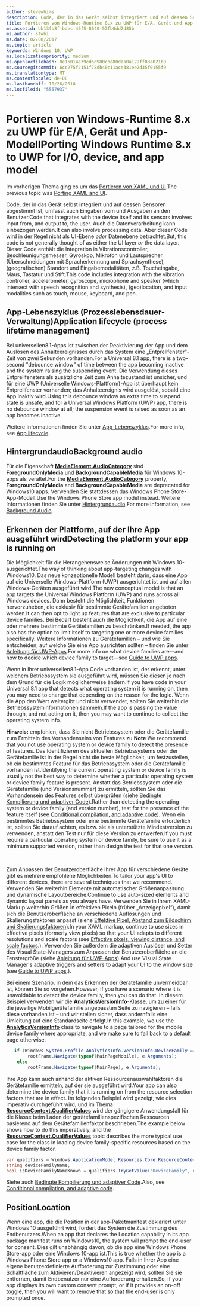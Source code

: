 ```yaml
---
author: stevewhims
description: Code, der in das Gerät selbst integriert und auf dessen Sensoren abgestimmt ist, umfasst auch Eingaben vom und Ausgaben an den Benutzer.
title: Portieren von Windows-Runtime 8.x zu UWP für E/A, Gerät und App-Modell
ms.assetid: bb13fb8f-bdec-46f5-8640-57fb0dd2d85b
ms.author: stwhi
ms.date: 02/08/2017
ms.topic: article
keywords: Windows 10, UWP
ms.localizationpriority: medium
ms.openlocfilehash: 8e15014e39ed6d980cbe80daa0a129ff83a021b9
ms.sourcegitcommit: 6cc275f2151f78db40c11ace381ee2d35f0155f9
ms.translationtype: MT
ms.contentlocale: de-DE
ms.lasthandoff: 10/26/2018
ms.locfileid: "5557937"
---
```

# <a name="porting-windows-runtime-8x-to-uwp-for-io-device-and-app-model"></a><span data-ttu-id="9fac7-104">Portieren von Windows-Runtime 8.x zu UWP für E/A, Gerät und App-Modell</span><span class="sxs-lookup"><span data-stu-id="9fac7-104">Porting Windows Runtime 8.x to UWP for I/O, device, and app model</span></span>




<span data-ttu-id="9fac7-105">Im vorherigen Thema ging es um das [Portieren von XAML und UI](w8x-to-uwp-porting-xaml-and-ui.md).</span><span class="sxs-lookup"><span data-stu-id="9fac7-105">The previous topic was [Porting XAML and UI](w8x-to-uwp-porting-xaml-and-ui.md).</span></span>

<span data-ttu-id="9fac7-106">Code, der in das Gerät selbst integriert und auf dessen Sensoren abgestimmt ist, umfasst auch Eingaben vom und Ausgaben an den Benutzer.</span><span class="sxs-lookup"><span data-stu-id="9fac7-106">Code that integrates with the device itself and its sensors involves input from, and output to, the user.</span></span> <span data-ttu-id="9fac7-107">Auch die Datenverarbeitung kann einbezogen werden.</span><span class="sxs-lookup"><span data-stu-id="9fac7-107">It can also involve processing data.</span></span> <span data-ttu-id="9fac7-108">Aber dieser Code wird in der Regel nicht als UI-Ebene *oder* Datenebene betrachtet.</span><span class="sxs-lookup"><span data-stu-id="9fac7-108">But, this code is not generally thought of as either the UI layer *or* the data layer.</span></span> <span data-ttu-id="9fac7-109">Dieser Code enthält die Integration in Vibrationscontroller, Beschleunigungsmesser, Gyroskop, Mikrofon und Lautsprecher (Überschneidungen mit Spracherkennung und Sprachsynthese), (geografischen) Standort und Eingabemodalitäten, z.B. Toucheingabe, Maus, Tastatur und Stift.</span><span class="sxs-lookup"><span data-stu-id="9fac7-109">This code includes integration with the vibration controller, accelerometer, gyroscope, microphone and speaker (which intersect with speech recognition and synthesis), (geo)location, and input modalities such as touch, mouse, keyboard, and pen.</span></span>

## <a name="application-lifecycle-process-lifetime-management"></a><span data-ttu-id="9fac7-110">App-Lebenszyklus (Prozesslebensdauer-Verwaltung)</span><span class="sxs-lookup"><span data-stu-id="9fac7-110">Application lifecycle (process lifetime management)</span></span>


<span data-ttu-id="9fac7-111">Bei universellen8.1-Apps ist zwischen der Deaktivierung der App und dem Auslösen des Anhalteereignisses durch das System eine „Entprellfenster“-Zeit von zwei Sekunden vorhanden.</span><span class="sxs-lookup"><span data-stu-id="9fac7-111">For a Universal 8.1 app, there is a two-second "debounce window" of time between the app becoming inactive and the system raising the suspending event.</span></span> <span data-ttu-id="9fac7-112">Die Verwendung dieses Entprellfensters als zusätzliche Zeit zum Anhaltezustand ist unsicher, und für eine UWP (Universelle Windows-Plattform)-App ist überhaupt kein Entprellfenster vorhanden; das Anhalteereignis wird ausgelöst, sobald eine App inaktiv wird.</span><span class="sxs-lookup"><span data-stu-id="9fac7-112">Using this debounce window as extra time to suspend state is unsafe, and for a Universal Windows Platform (UWP) app, there is no debounce window at all; the suspension event is raised as soon as an app becomes inactive.</span></span>

<span data-ttu-id="9fac7-113">Weitere Informationen finden Sie unter [App-Lebenszyklus](https://msdn.microsoft.com/library/windows/apps/mt243287).</span><span class="sxs-lookup"><span data-stu-id="9fac7-113">For more info, see [App lifecycle](https://msdn.microsoft.com/library/windows/apps/mt243287).</span></span>

## <a name="background-audio"></a><span data-ttu-id="9fac7-114">Hintergrundaudio</span><span class="sxs-lookup"><span data-stu-id="9fac7-114">Background audio</span></span>


<span data-ttu-id="9fac7-115">Für die Eigenschaft [**MediaElement.AudioCategory**](https://msdn.microsoft.com/library/windows/apps/br227352) sind **ForegroundOnlyMedia** und **BackgroundCapableMedia** für Windows 10-apps als veraltet.</span><span class="sxs-lookup"><span data-stu-id="9fac7-115">For the [**MediaElement.AudioCategory**](https://msdn.microsoft.com/library/windows/apps/br227352) property, **ForegroundOnlyMedia** and **BackgroundCapableMedia** are deprecated for Windows10 apps.</span></span> <span data-ttu-id="9fac7-116">Verwenden Sie stattdessen das Windows Phone Store-App-Modell.</span><span class="sxs-lookup"><span data-stu-id="9fac7-116">Use the Windows Phone Store app model instead.</span></span> <span data-ttu-id="9fac7-117">Weitere Informationen finden Sie unter [Hintergrundaudio](https://msdn.microsoft.com/library/windows/apps/mt282140).</span><span class="sxs-lookup"><span data-stu-id="9fac7-117">For more information, see [Background Audio](https://msdn.microsoft.com/library/windows/apps/mt282140).</span></span>

## <a name="detecting-the-platform-your-app-is-running-on"></a><span data-ttu-id="9fac7-118">Erkennen der Plattform, auf der Ihre App ausgeführt wird</span><span class="sxs-lookup"><span data-stu-id="9fac7-118">Detecting the platform your app is running on</span></span>


<span data-ttu-id="9fac7-119">Die Möglichkeit für die Herangehensweise Änderungen mit Windows 10-ausgerichtet.</span><span class="sxs-lookup"><span data-stu-id="9fac7-119">The way of thinking about app-targeting changes with Windows10.</span></span> <span data-ttu-id="9fac7-120">Das neue konzeptionelle Modell besteht darin, dass eine App auf die Universelle Windows-Plattform (UWP) ausgerichtet ist und auf allen Windows-Geräten ausgeführt wird.</span><span class="sxs-lookup"><span data-stu-id="9fac7-120">The new conceptual model is that an app targets the Universal Windows Platform (UWP) and runs across all Windows devices.</span></span> <span data-ttu-id="9fac7-121">Dann besteht die Möglichkeit, Funktionen hervorzuheben, die exklusiv für bestimmte Gerätefamilien angeboten werden.</span><span class="sxs-lookup"><span data-stu-id="9fac7-121">It can then opt to light up features that are exclusive to particular device families.</span></span> <span data-ttu-id="9fac7-122">Bei Bedarf besteht auch die Möglichkeit, die App auf eine oder mehrere bestimmte Gerätefamilien zu beschränken.</span><span class="sxs-lookup"><span data-stu-id="9fac7-122">If needed, the app also has the option to limit itself to targeting one or more device families specifically.</span></span> <span data-ttu-id="9fac7-123">Weitere Informationen zu Gerätefamilien – und wie Sie entscheiden, auf welche Sie eine App ausrichten sollten – finden Sie unter [Anleitung für UWP-Apps](https://msdn.microsoft.com/library/windows/apps/dn894631).</span><span class="sxs-lookup"><span data-stu-id="9fac7-123">For more info on what device families are—and how to decide which device family to target—see [Guide to UWP apps](https://msdn.microsoft.com/library/windows/apps/dn894631).</span></span>

<span data-ttu-id="9fac7-124">Wenn in Ihrer universellen8.1-App Code vorhanden ist, der erkennt, unter welchem Betriebssystem sie ausgeführt wird, müssen Sie diesen je nach dem Grund für die Logik möglicherweise ändern.</span><span class="sxs-lookup"><span data-stu-id="9fac7-124">If you have code in your Universal 8.1 app that detects what operating system it is running on, then you may need to change that depending on the reason for the logic.</span></span> <span data-ttu-id="9fac7-125">Wenn die App den Wert weitergibt und nicht verwendet, sollten Sie weiterhin die Betriebssysteminformationen sammeln.</span><span class="sxs-lookup"><span data-stu-id="9fac7-125">If the app is passing the value through, and not acting on it, then you may want to continue to collect the operating system info.</span></span>

<span data-ttu-id="9fac7-126">**Hinweis:**  empfohlen, dass Sie nicht Betriebssystem oder die Gerätefamilie zum Ermitteln des Vorhandenseins von Features zu.</span><span class="sxs-lookup"><span data-stu-id="9fac7-126">**Note** We recommend that you not use operating system or device family to detect the presence of features.</span></span> <span data-ttu-id="9fac7-127">Das Identifizieren des aktuellen Betriebssystems oder der Gerätefamilie ist in der Regel nicht die beste Möglichkeit, um festzustellen, ob ein bestimmtes Feature für das Betriebssystem oder die Gerätefamilie vorhanden ist.</span><span class="sxs-lookup"><span data-stu-id="9fac7-127">Identifying the current operating system or device family is usually not the best way to determine whether a particular operating system or device family feature is present.</span></span> <span data-ttu-id="9fac7-128">Anstatt das Betriebssystem oder die Gerätefamilie (und Versionsnummer) zu ermitteln, sollten Sie das Vorhandensein des Features selbst überprüfen (siehe [Bedingte Kompilierung und adaptiver Code](w8x-to-uwp-porting-to-a-uwp-project.md)).</span><span class="sxs-lookup"><span data-stu-id="9fac7-128">Rather than detecting the operating system or device family (and version number), test for the presence of the feature itself (see [Conditional compilation, and adaptive code](w8x-to-uwp-porting-to-a-uwp-project.md)).</span></span> <span data-ttu-id="9fac7-129">Wenn ein bestimmtes Betriebssystem oder eine bestimmte Gerätefamilie erforderlich ist, sollten Sie darauf achten, es bzw. sie als unterstützte Mindestversion zu verwenden, anstatt den Test nur für diese Version zu entwerfen.</span><span class="sxs-lookup"><span data-stu-id="9fac7-129">If you must require a particular operating system or device family, be sure to use it as a minimum supported version, rather than design the test for that one version.</span></span>

 

<span data-ttu-id="9fac7-130">Zum Anpassen der Benutzeroberfläche Ihrer App für verschiedene Geräte gibt es mehrere empfohlene Möglichkeiten.</span><span class="sxs-lookup"><span data-stu-id="9fac7-130">To tailor your app's UI to different devices, there are several techniques that we recommend.</span></span> <span data-ttu-id="9fac7-131">Verwenden Sie weiterhin Elemente mit automatischer Größenanpassung und dynamische Layoutbereiche.</span><span class="sxs-lookup"><span data-stu-id="9fac7-131">Continue to use auto-sized elements and dynamic layout panels as you always have.</span></span> <span data-ttu-id="9fac7-132">Verwenden Sie in Ihrem XAML-Markup weiterhin Größen in effektiven Pixeln (früher „Anzeigepixel“), damit sich die Benutzeroberfläche an verschiedene Auflösungen und Skalierungsfaktoren anpasst (siehe [Effektive Pixel, Abstand zum Bildschirm und Skalierungsfaktoren](w8x-to-uwp-porting-xaml-and-ui.md)).</span><span class="sxs-lookup"><span data-stu-id="9fac7-132">In your XAML markup, continue to use sizes in effective pixels (formerly view pixels) so that your UI adapts to different resolutions and scale factors (see [Effective pixels, viewing distance, and scale factors](w8x-to-uwp-porting-xaml-and-ui.md).).</span></span> <span data-ttu-id="9fac7-133">Verwenden Sie außerdem die adaptiven Auslöser und Setter des Visual State-Managers zum Anpassen der Benutzeroberfläche an die Fenstergröße (siehe [Anleitung für UWP-Apps](https://msdn.microsoft.com/library/windows/apps/dn894631)).</span><span class="sxs-lookup"><span data-stu-id="9fac7-133">And use Visual State Manager's adaptive triggers and setters to adapt your UI to the window size (see [Guide to UWP apps](https://msdn.microsoft.com/library/windows/apps/dn894631).).</span></span>

<span data-ttu-id="9fac7-134">Bei einem Szenario, in dem das Erkennen der Gerätefamilie unvermeidbar ist, können Sie so vorgehen.</span><span class="sxs-lookup"><span data-stu-id="9fac7-134">However, if you have a scenario where it is unavoidable to detect the device family, then you can do that.</span></span> <span data-ttu-id="9fac7-135">In diesem Beispiel verwenden wir die [**AnalyticsVersionInfo**](https://msdn.microsoft.com/library/windows/apps/dn960165)-Klasse, um zu einer für die jeweilige Mobilgerätefamilie angepassten Seite zu navigieren – falls diese vorhanden ist – und wir stellen sicher, dass andernfalls eine Umleitung auf eine Standardseite erfolgt.</span><span class="sxs-lookup"><span data-stu-id="9fac7-135">In this example, we use the [**AnalyticsVersionInfo**](https://msdn.microsoft.com/library/windows/apps/dn960165) class to navigate to a page tailored for the mobile device family where appropriate, and we make sure to fall back to a default page otherwise.</span></span>

```csharp
   if (Windows.System.Profile.AnalyticsInfo.VersionInfo.DeviceFamily == "Windows.Mobile")
        rootFrame.Navigate(typeof(MainPageMobile), e.Arguments);
    else
        rootFrame.Navigate(typeof(MainPage), e.Arguments);
```

<span data-ttu-id="9fac7-136">Ihre App kann auch anhand der aktiven Ressourcenauswahlfaktoren die Gerätefamilie ermitteln, auf der sie ausgeführt wird.</span><span class="sxs-lookup"><span data-stu-id="9fac7-136">Your app can also determine the device family that it is running on from the resource selection factors that are in effect.</span></span> <span data-ttu-id="9fac7-137">Im folgenden Beispiel wird gezeigt, wie dies imperativ durchgeführt wird, und im Thema [**ResourceContext.QualifierValues**](https://msdn.microsoft.com/library/windows/apps/br206071) wird der gängigere Anwendungsfall für die Klasse beim Laden der gerätefamilienspezifischen Ressourcen basierend auf dem Gerätefamilienfaktor beschrieben.</span><span class="sxs-lookup"><span data-stu-id="9fac7-137">The example below shows how to do this imperatively, and the [**ResourceContext.QualifierValues**](https://msdn.microsoft.com/library/windows/apps/br206071) topic describes the more typical use case for the class in loading device family-specific resources based on the device family factor.</span></span>

```csharp
var qualifiers = Windows.ApplicationModel.Resources.Core.ResourceContext.GetForCurrentView().QualifierValues;
string deviceFamilyName;
bool isDeviceFamilyNameKnown = qualifiers.TryGetValue("DeviceFamily", out deviceFamilyName);
```

<span data-ttu-id="9fac7-138">Siehe auch [Bedingte Kompilierung und adaptiver Code](w8x-to-uwp-porting-to-a-uwp-project.md).</span><span class="sxs-lookup"><span data-stu-id="9fac7-138">Also, see [Conditional compilation, and adaptive code](w8x-to-uwp-porting-to-a-uwp-project.md).</span></span>

## <a name="location"></a><span data-ttu-id="9fac7-139">Position</span><span class="sxs-lookup"><span data-stu-id="9fac7-139">Location</span></span>


<span data-ttu-id="9fac7-140">Wenn eine app, die die Position in der app-Paketmanifest deklariert unter Windows 10 ausgeführt wird, fordert das System die Zustimmung des Endbenutzers.</span><span class="sxs-lookup"><span data-stu-id="9fac7-140">When an app that declares the Location capability in its app package manifest runs on Windows10, the system will prompt the end-user for consent.</span></span> <span data-ttu-id="9fac7-141">Dies gilt unabhängig davon, ob die app eine Windows Phone Store-app oder eine Windows 10-app ist.</span><span class="sxs-lookup"><span data-stu-id="9fac7-141">This is true whether the app is a Windows Phone Store app or a Windows10 app.</span></span> <span data-ttu-id="9fac7-142">Falls in Ihrer App eine eigene benutzerdefinierte Aufforderung zur Zustimmung oder eine Schaltfläche zum Aktivieren/Deaktivieren angezeigt wird, sollten Sie sie entfernen, damit Endbenutzer nur eine Aufforderung erhalten.</span><span class="sxs-lookup"><span data-stu-id="9fac7-142">So, if your app displays its own custom consent prompt, or if it provides an on-off toggle, then you will want to remove that so that the end-user is only prompted once.</span></span>

 

 




